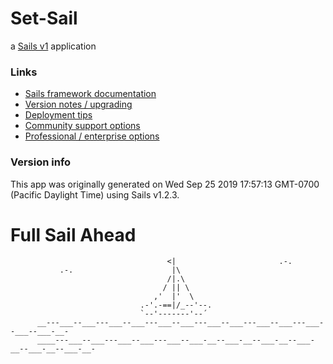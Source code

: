 # Set-Sail

a [Sails v1](https://sailsjs.com) application


### Links

+ [Sails framework documentation](https://sailsjs.com/get-started)
+ [Version notes / upgrading](https://sailsjs.com/documentation/upgrading)
+ [Deployment tips](https://sailsjs.com/documentation/concepts/deployment)
+ [Community support options](https://sailsjs.com/support)
+ [Professional / enterprise options](https://sailsjs.com/enterprise)


### Version info

This app was originally generated on Wed Sep 25 2019 17:57:13 GMT-0700 (Pacific Daylight Time) using Sails v1.2.3.

<!-- Internally, Sails used [`sails-generate@1.16.13`](https://github.com/balderdashy/sails-generate/tree/v1.16.13/lib/core-generators/new). -->



<!--
Note:  Generators are usually run using the globally-installed `sails` CLI (command-line interface).  This CLI version is _environment-specific_ rather than app-specific, thus over time, as a project's dependencies are upgraded or the project is worked on by different developers on different computers using different versions of Node.js, the Sails dependency in its package.json file may differ from the globally-installed Sails CLI release it was originally generated with.  (Be sure to always check out the relevant [upgrading guides](https://sailsjs.com/upgrading) before upgrading the version of Sails used by your app.  If you're stuck, [get help here](https://sailsjs.com/support).)
-->

# Full Sail Ahead
                                       <|                       .-.                            
               .-.                      |\                                                  
                                       /|.\                                                 
                                      / || \                                                 
                                    ,'  |'  \                                               
                                 .-'.-==|/_--'--.                                            
                                 `--'-------'--´                                            
          __---___--___---___--___---___--___---___--___---___--___---___--___--___-__-      
          ____---___--___---___--___---___--___-__--___-__--___-__--___-__--___-__--___-__- 
  
